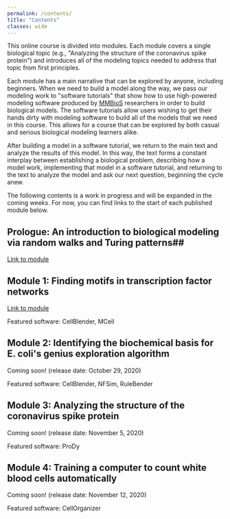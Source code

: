 ```yaml
---
permalink: /contents/
title: "Contents"
classes: wide
---
```


This online course is divided into modules. Each module covers a single biological topic (e.g., "Analyzing the structure of the coronavirus spike protein") and introduces all of the modeling topics needed to address that topic from first principles.

Each module has a main narrative that can be explored by anyone, including beginners. When we need to build a model along the way, we pass our modeling work to "software tutorials" that show how to use high-powered modeling software produced by [MMBioS](http://mmbios.pitt.edu) researchers in order to build biological models. The software tutorials allow users wishing to get their hands dirty with modeling software to build all of the models that we need in this course. This allows for a course that can be explored by both casual and serious biological modeling learners alike.

After building a model in a software tutorial, we return to the main text and analyze the results of this model. In this way, the text forms a constant interplay between establishing a biological problem, describing how a model work, implementing that model in a software tutorial, and returning to the text to analyze the model and ask our next question, beginning the cycle anew.

The following contents is a work in progress and will be expanded in the coming weeks. For now, you can find links to the start of each published module below.

## Prologue: An introduction to biological modeling via random walks and Turing patterns##

[Link to module](../prologue/)

## Module 1: Finding motifs in transcription factor networks ##

[Link to module](../motifs/home)

Featured software: CellBlender, MCell

## Module 2: Identifying the biochemical basis for E. coli's genius exploration algorithm ##

Coming soon! (release date: October 29, 2020)

Featured software: CellBlender, NFSim, RuleBender

## Module 3: Analyzing the structure of the coronavirus spike protein ##

Coming soon! (release date: November 5, 2020)

Featured software: ProDy

## Module 4: Training a computer to count white blood cells automatically ##

Coming soon! (release date: November 12, 2020)

Featured software: CellOrganizer
